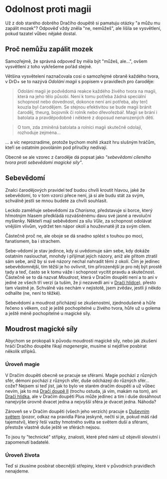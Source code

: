 # Odolnost proti magii

Už z dob starého dobrého Dračího doupětě si pamatuju otázky "a můžu mu zapálit mozek"?
Odpověď vždy zněla "ne, nemůžeš", ale lišila se vysvětlení, pokud tazatel vůbec nějaké dostal.

## Proč nemůžu zapálit mozek

Samozřejmě, že správná odpoveď by měla být "můžeš, ale...", ovšem vysvětlení z toho vykřešeme pořád stejné.

Většina vysvětelení naznačovala cosi o samozřejmé obraně každého tvora, v DrD+ se to nazývá *Odolání magii* s popisem v pravidlech pro čaroděje:
> Odolání magii je podvědomá reakce každého živého tvora na magii, která na jeho tělo působí. Není k tomu potřeba žádná speciální schopnost nebo dovednost, dokonce není ani potřeba, aby terč kouzla byl čarodějem. Se stejnou efektivitou se bude magii bránit čaroděj, theurg, bojovník či rolník nebo dřevořezbář. Magii se brání i batolata a pravděpodobně i některé z doposud nenarozených dětí.
  
> O tom, zda zmíněná batolata a rolníci magii skutečně odolají, rozhoduje zejména...

... a víc neprozradíme, protože bychom mohli zkazit hru slušným hráčům, kteří se ostatním povoláním pod příručky nedívají.

Obecně se ale vzorec z čaroděje dá popsat jako *"sebevědomí cíleného tvora proti sebevědomí magické síly"*.

## Sebevědomí

Znalci čarodějových pravidel teď budou chvíli kroutit hlavou, jaké že sebevědomí, to v tom vzorci přece není, já si ale budu stát za svým, schválně jestli se mnou budete za chvíli souhlasit.

Leckdo zaměňuje sebevědomí za *Charisma*, představuje si borce, který hřmotným hlasem předkládá rozvášněnému davu své jasné a revoluční myšlenky. Někteří mají seběvědomí za sílu *Vůle*, za schopnost odolávat vnějším vlivům, vydržet ten nápor okolí a houževnatě jít za svým cílem.

Částečně proč ne, ale oboje se dá snadno splést s touhou po moci, fanatismem, ba i strachem.

Sebe-vědomí je stav jedince, kdy si uvědomuje sám sebe, kdy dokáže ostatním naslouchat, mnohdy i přijímat jejich názory, aniž ale přitom ztratil sám sebe, aniž by si své názory nechal nahradit těmi z okolí.
Čím je jedinec sebevědomnější, tím těžší je ho ovlivnit, tím přirozenější je pro něj být prostě tady a teď, často se k tomu váže i schopnost vycítit pravdu a skutečnost. Částečně se to dá nazvat *Moudrost*, která v Dračím doupěti není a to ani v jedné ze všech tří verzí (a tuším, že ji nezavedli ani v [Dračí hlídce](https://dracihlidka.cz/#top)), přesto tam vlastně je.
Schválně vás nechám v nejistotě, jsem zvědav, jestli ji někdo odhalíte (ne, není to těžké).

Sebevědomí a moudrost přicházejí se zkušenostmi, zjednodušeně a hůře řečeno s věkem, což je ještě pochopitelné u živého tvora, hůře už u golema a ještě méně pochopitelné u magické síly.

## Moudrost magické síly

Abychom se prokopali k původu moudrosti magické síly, nebo jak zkušení hráčí Dračího doupěte říkají *magenergie*, musíme si nejdříve posbírat několik střípků.

### Úroveň magie
V Dračím doupěti obecně se pracuje se sférami. Magie pochází z různých sfér, démoni pochází z různých sfér, duše odcházejí do různých sfér... cože?
Nejsem si teď jist, jak to bylo ve starém dračím doupěti a už vůbec nevím, jak to má [Dračí doupě II](https://dracidoupe2.cz) (trochu ostuda, já vím, makám na tom), ani [Dračí hlídka](https://dracihlidka.cz/#top), ale v Dračím doupěti Plus může jedinec a tím i duše dosáhnout nanejvýše úrovně dvacet jedna a nejvyšší sféra je dvacet jedna. Náhoda?

Zároveň se v Dračím doupěti (všech jeho verzích) pracuje s [Duševním světem](https://ppj.drdplus.info/#podoba_dusevniho_sveta) (pozor, odkaz na pravidla Pána jeskyně, nečti si je, pokud máš rád tajemství), který řeší vazby hmotného světa se světem duší a sférami, přestože vlastně duše ještě ve sférách nejsou.

To jsou ty "technické" střípky, znalosti, které před námi už objevili slovutní i zapomenutí badatelé.

### Úroveň života
Teď si zkusíme posbírat obecnější střepiny, které v původních pravidlech nenajdeme. 